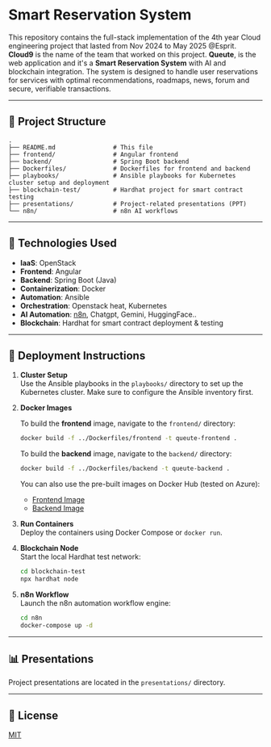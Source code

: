 # Smart Reservation System

This repository contains the full-stack implementation of the 4th year Cloud engineering project that lasted from Nov 2024 to May 2025 @Esprit.
**Cloud9** is the name of the team that worked on this project. **Queute**, is the web application and it's a **Smart Reservation System** with AI and blockchain integration. The system is designed to handle user reservations for services with optimal recommendations, roadmaps, news, forum and secure, verifiable transactions.

---

## 📁 Project Structure

```
.
├── README.md                # This file
├── frontend/                # Angular frontend
├── backend/                 # Spring Boot backend
├── Dockerfiles/             # Dockerfiles for frontend and backend
├── playbooks/               # Ansible playbooks for Kubernetes cluster setup and deployment
├── blockchain-test/         # Hardhat project for smart contract testing
├── presentations/           # Project-related presentations (PPT)
└── n8n/                     # n8n AI workflows
```

---

## 🧩 Technologies Used

- **IaaS**: OpenStack  
- **Frontend**: Angular  
- **Backend**: Spring Boot (Java)  
- **Containerization**: Docker  
- **Automation**: Ansible
- **Orchestration**: Openstack heat, Kubernetes  
- **AI Automation**: [n8n](https://n8n.io/), Chatgpt, Gemini, HuggingFace..
- **Blockchain**: Hardhat for smart contract deployment & testing  

---

## 🚀 Deployment Instructions

1. **Cluster Setup**  
   Use the Ansible playbooks in the `playbooks/` directory to set up the Kubernetes cluster. Make sure to configure the Ansible inventory first.

2. **Docker Images**  

   To build the **frontend** image, navigate to the `frontend/` directory:
   ```bash
   docker build -f ../Dockerfiles/frontend -t queute-frontend .
   ```

   To build the **backend** image, navigate to the `backend/` directory:
   ```bash
   docker build -f ../Dockerfiles/backend -t queute-backend .
   ```

   You can also use the pre-built images on Docker Hub (tested on Azure):

   - [Frontend Image](https://hub.docker.com/repository/docker/naceur631/front-az/)
   - [Backend Image](https://hub.docker.com/repository/docker/naceur631/backend-az/)

3. **Run Containers**  
   Deploy the containers using Docker Compose or `docker run`.

4. **Blockchain Node**  
   Start the local Hardhat test network:
   ```bash
   cd blockchain-test
   npx hardhat node
   ```

5. **n8n Workflow**  
   Launch the n8n automation workflow engine:
   ```bash
   cd n8n
   docker-compose up -d
   ```

---

## 📊 Presentations

Project presentations are located in the `presentations/` directory.

---

## 📜 License

[MIT](LICENSE)
